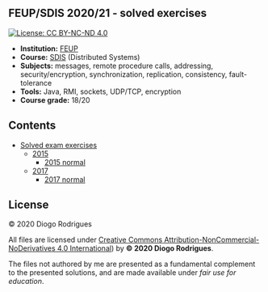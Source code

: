 ## FEUP/SDIS 2020/21 - solved exercises

[![License: CC BY-NC-ND 4.0](https://img.shields.io/badge/License-CC%20BY--NC--ND%204.0-lightgrey.svg)](https://creativecommons.org/licenses/by-nc-nd/4.0/)

- **Institution:** [FEUP](https://sigarra.up.pt/feup/en/web_page.Inicial)
- **Course:** [SDIS](https://sigarra.up.pt/feup/en/UCURR_GERAL.FICHA_UC_VIEW?pv_ocorrencia_id=459489) (Distributed Systems)
- **Subjects:** messages, remote procedure calls, addressing, security/encryption, synchronization, replication, consistency, fault-tolerance
- **Tools:** Java, RMI, sockets, UDP/TCP, encryption
- **Course grade:** 18/20

## Contents

- [Solved exam exercises](exams)
    - [2015](exams/2015)
        - [2015 normal](exams/2015/2015N.md)
    - [2017](exams/2017)
        - [2017 normal](exams/2017/2017N.md)

## License

© 2020 Diogo Rodrigues

All files are licensed under [Creative Commons Attribution-NonCommercial-NoDerivatives 4.0 International](LICENSE)) by **© 2020 Diogo Rodrigues**.

The files not authored by me are presented as a fundamental complement to the presented solutions, and are made available under *fair use for education*.
